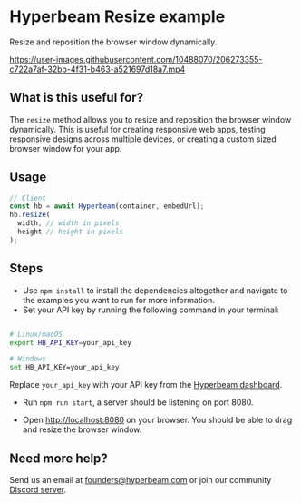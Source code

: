 # Hyperbeam Resize example

Resize and reposition the browser window dynamically.

https://user-images.githubusercontent.com/10488070/206273355-c722a7af-32bb-4f31-b463-a521697d18a7.mp4

## What is this useful for?

The `resize` method allows you to resize and reposition the browser window dynamically. This is useful for creating responsive web apps, testing responsive designs across multiple devices, or creating a custom sized browser window for your app.

## Usage

```ts
// Client
const hb = await Hyperbeam(container, embedUrl);
hb.resize(
  width, // width in pixels
  height // height in pixels
);
```

## Steps

- Use `npm install` to install the dependencies altogether and navigate to the examples you want to run for more information.
- Set your API key by running the following command in your terminal:

```bash

# Linux/macOS
export HB_API_KEY=your_api_key

# Windows
set HB_API_KEY=your_api_key
```

Replace `your_api_key` with your API key from the [Hyperbeam dashboard](https://hyperbeam.com/dashboard).

- Run `npm run start`, a server should be listening on port 8080.

- Open <http://localhost:8080> on your browser. You should be able to drag and resize the browser window.

## Need more help?

Send us an email at [founders@hyperbeam.com](mailto:founders@hyperbeam.com) or join our community [Discord server](https://discord.gg/D78RsGfQjq).
